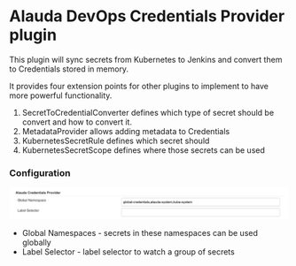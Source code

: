 # Alauda DevOps Credentials Provider plugin


This plugin will sync secrets from Kubernetes to Jenkins and convert them to Credentials stored in memory.

It provides four extension points for other plugins to implement to have more powerful functionality.

1. SecretToCredentialConverter defines which type of secret should be convert and how to convert it.
2. MetadataProvider allows adding metadata to Credentials
3. KubernetesSecretRule defines which secret should 
4. KubernetesSecretScope defines where those secrets can be used

### Configuration
![Plugin Configuration](./images/plugin-configuration.png "Plugin Configuration")

- Global Namespaces - secrets in these namespaces can be used globally
- Label Selector - label selector to watch a group of secrets